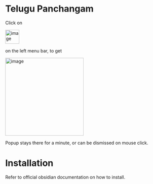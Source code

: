 # Telugu Panchangam 

Click on 

<img width="44" alt="image" src="https://user-images.githubusercontent.com/3656100/210314303-d14c6f0d-01b7-457c-8e18-b0ae1481185f.png"> 

on the left menu bar, to get 

<img width="247" alt="image" src="https://user-images.githubusercontent.com/3656100/210314323-237f740b-600a-41ab-9c5f-01fcc2f5098e.png"> 

Popup stays there for a minute, or can be dismissed on mouse click.

# Installation
Refer to official obsidian documentation on how to install.
